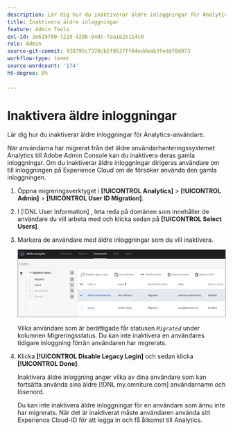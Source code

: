 ```yaml
---
description: Lär dig hur du inaktiverar äldre inloggningar för Analytics-användare.
title: Inaktivera äldre inloggningar
feature: Admin Tools
exl-id: 3e619700-722d-429b-94dc-7aa162e114c0
role: Admin
source-git-commit: 938795c7378cb1f0537ff84eddeab3feddf8d073
workflow-type: tm+mt
source-wordcount: '174'
ht-degree: 0%

---
```


# Inaktivera äldre inloggningar

Lär dig hur du inaktiverar äldre inloggningar för Analytics-användare.

När användarna har migrerat från det äldre användarhanteringssystemet Analytics till Adobe Admin Console kan du inaktivera deras gamla inloggningar. Om du inaktiverar äldre inloggningar dirigeras användare om till inloggningen på Experience Cloud om de försöker använda den gamla inloggningen.

1. Öppna migreringsverktyget i **[!UICONTROL Analytics]** > **[!UICONTROL Admin]** > **[!UICONTROL User ID Migration]**.
1. I [!DNL User Information] , leta reda på domänen som innehåller de användare du vill arbeta med och klicka sedan på **[!UICONTROL Select Users]**.
1. Markera de användare med äldre inloggningar som du vill inaktivera.

   ![](/help/admin/admin/user-management2/user-migration/assets/user-info.png)

   Vilka användare som är berättigade får statusen *`Migrated`* under kolumnen Migreringsstatus. Du kan inte inaktivera en användares tidigare inloggning förrän användaren har migrerats.
1. Klicka **[!UICONTROL Disable Legacy Login]** och sedan klicka **[!UICONTROL Done]**.

   Inaktivera äldre inloggning anger vilka av dina användare som kan fortsätta använda sina äldre [!DNL my.omniture.com] användarnamn och lösenord.

   Du kan inte inaktivera äldre inloggningar för en användare som ännu inte har migrerats. När det är inaktiverat måste användaren använda sitt Experience Cloud-ID för att logga in och få åtkomst till Analytics.
